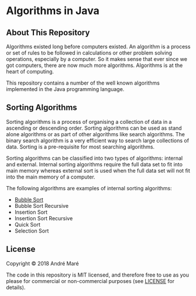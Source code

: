 # Algorithms in Java
## About This Repository
Algorithms existed long before computers existed. An algorithm is a process or set of rules to be followed in calculations or other problem solving operations, especially by a computer. So it makes sense that ever since we got computers, there are now much more algorithms. Algorithms is at the heart of computing.

This repository contains a number of the well known algorithms implemented in the Java programming language.

## Sorting Algorithms
Sorting algorithms is a process of organising a collection of data in a ascending or descending order. Sorting algorithms can be used as stand alone algorithms or as part of other algorithms like search algorithms. The binary search algorithm is a very efficient way to search large collections of data. Sorting is a pre-requisite for most searching algorithms.

Sorting algorithms can be classified into two types of algorithms: internal and external. Internal sorting algorithms require the full data set to fit into main memory whereas external sort is used when the full data set will not fit into the main memory of a computer.

The following algorithms are examples of internal sorting algorithms:
* [Bubble Sort](sort/BubbleSort.md)
* Bubble Sort Recursive
* Insertion Sort
* Insertion Sort Recursive
* Quick Sort
* Selection Sort


## License

Copyright © 2018 André Maré

The code in this repository is MIT licensed, and therefore free to use as you please for commercial or non-commercial purposes (see [LICENSE](LICENSE) for details).

